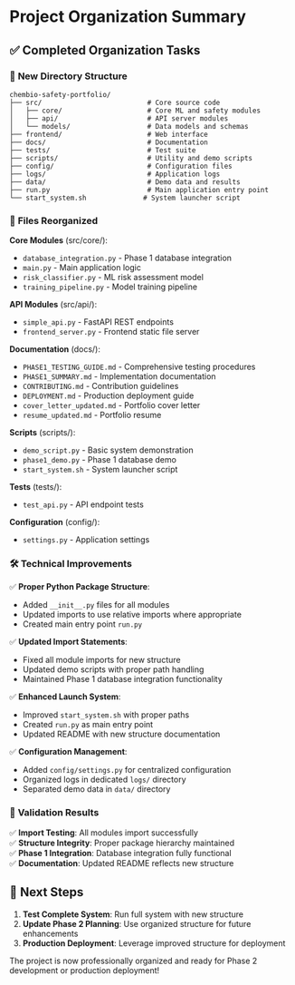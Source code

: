# Project Organization Summary

## ✅ Completed Organization Tasks

### 📁 **New Directory Structure**
```
chembio-safety-portfolio/
├── src/                          # Core source code
│   ├── core/                     # Core ML and safety modules
│   ├── api/                      # API server modules
│   └── models/                   # Data models and schemas
├── frontend/                     # Web interface
├── docs/                         # Documentation
├── tests/                        # Test suite
├── scripts/                      # Utility and demo scripts
├── config/                       # Configuration files
├── logs/                         # Application logs
├── data/                         # Demo data and results
├── run.py                        # Main application entry point
└── start_system.sh              # System launcher script
```

### 🔧 **Files Reorganized**

**Core Modules** (src/core/):
- `database_integration.py` - Phase 1 database integration
- `main.py` - Main application logic
- `risk_classifier.py` - ML risk assessment model  
- `training_pipeline.py` - Model training pipeline

**API Modules** (src/api/):
- `simple_api.py` - FastAPI REST endpoints
- `frontend_server.py` - Frontend static file server

**Documentation** (docs/):
- `PHASE1_TESTING_GUIDE.md` - Comprehensive testing procedures
- `PHASE1_SUMMARY.md` - Implementation documentation
- `CONTRIBUTING.md` - Contribution guidelines
- `DEPLOYMENT.md` - Production deployment guide
- `cover_letter_updated.md` - Portfolio cover letter
- `resume_updated.md` - Portfolio resume

**Scripts** (scripts/):
- `demo_script.py` - Basic system demonstration
- `phase1_demo.py` - Phase 1 database demo
- `start_system.sh` - System launcher script

**Tests** (tests/):
- `test_api.py` - API endpoint tests

**Configuration** (config/):
- `settings.py` - Application settings

### 🛠️ **Technical Improvements**

✅ **Proper Python Package Structure**:
- Added `__init__.py` files for all modules
- Updated imports to use relative imports where appropriate
- Created main entry point `run.py`

✅ **Updated Import Statements**:
- Fixed all module imports for new structure
- Updated demo scripts with proper path handling
- Maintained Phase 1 database integration functionality

✅ **Enhanced Launch System**:
- Improved `start_system.sh` with proper paths
- Created `run.py` as main entry point
- Updated README with new structure documentation

✅ **Configuration Management**:
- Added `config/settings.py` for centralized configuration
- Organized logs in dedicated `logs/` directory
- Separated demo data in `data/` directory

### 🧪 **Validation Results**

✅ **Import Testing**: All modules import successfully  
✅ **Structure Integrity**: Proper package hierarchy maintained  
✅ **Phase 1 Integration**: Database integration fully functional  
✅ **Documentation**: Updated README reflects new structure

## 🎯 **Next Steps**

1. **Test Complete System**: Run full system with new structure
2. **Update Phase 2 Planning**: Use organized structure for future enhancements  
3. **Production Deployment**: Leverage improved structure for deployment

The project is now professionally organized and ready for Phase 2 development or production deployment!
